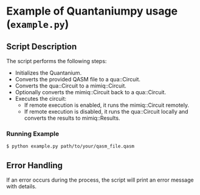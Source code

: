# Example of Quantaniumpy usage (`example.py`)

## Script Description

The script performs the following steps:

- Initializes the Quantanium.
- Converts the provided QASM file to a qua::Circuit.
- Converts the qua::Circuit to a mimiq::Circuit.
- Optionally converts the mimiq::Circuit back to a qua::Circuit.
- Executes the circuit:
    - If remote execution is enabled, it runs the mimiq::Circuit remotely.
    - If remote execution is disabled, it runs the qua::Circuit locally and converts the results to mimiq::Results.

### Running Example

```sh
$ python example.py path/to/your/qasm_file.qasm
```

## Error Handling

If an error occurs during the process, the script will print an error message with details.

